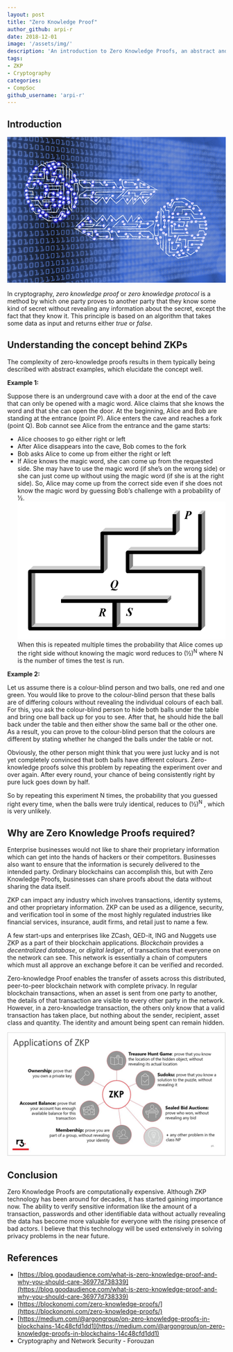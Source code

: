 ```yaml
---
layout: post
title: "Zero Knowledge Proof"
author_github: arpi-r
date: 2018-12-01
image: '/assets/img/'
description: 'An introduction to Zero Knowledge Proofs, an abstract and fascinating concept in Applied Cryptography'
tags:
- ZKP
- Cryptography
categories:
- CompSoc
github_username: 'arpi-r'
---
```


## Introduction

![Introduction](/blog/assets/img/ZeroKnowledgeProof/introduction.jpg)

In cryptography, *zero knowledge proof* or *zero knowledge protocol* is a method by which one party proves to another party that they know some kind of secret without revealing any information about the secret, except the fact that they know it. This principle is based on an algorithm that takes some data as input and returns either *true* or *false*.

## Understanding the concept behind ZKPs
The complexity of zero-knowledge proofs results in them typically being described with abstract examples, which elucidate the concept well.

**Example 1:**

Suppose there is an underground cave with a door at the end of the cave that can only be opened with a magic word. Alice claims that she knows the word and that she can open the door. At the beginning, Alice and Bob are standing at the entrance (point P). Alice enters the cave and reaches a fork (point Q). Bob cannot see Alice from the entrance and the game starts:

 - Alice chooses to go either right or left
 - After Alice disappears into the cave, Bob comes to the fork
 - Bob asks Alice to come up from either the right or left
 - If Alice knows the magic word, she can come up from the requested
   side. She may have to use the magic word (if she’s on the wrong side)
   or she can just come up without using the magic word (if she is at
   the right side). So, Alice may come up from the correct side even if
   she does not know the magic word by guessing Bob’s challenge with a
   probability of ½.
![Underground Cave](/blog/assets/img/ZeroKnowledgeProof/cave.gif)
When this is repeated multiple times the probability that Alice comes up the right side without knowing the magic word reduces to (½)<sup>N</sup> where N is the number of times the test is run.

**Example 2:**

Let us assume there is a colour-blind person and two balls, one red and one green. You would like to prove to the colour-blind person that these balls are of differing colours without revealing the individual colours of each ball. For this, you ask the colour-blind person to hide both balls under the table and bring one ball back up for you to see. After that, he should hide the ball back under the table and then either show the same ball or the other one. As a result, you can prove to the colour-blind person that the colours are different by stating whether he changed the balls under the table or not.

Obviously, the other person might think that you were just lucky and is not yet completely convinced that both balls have different colours. Zero-knowledge proofs solve this problem by repeating the experiment over and over again. After every round, your chance of being consistently right by pure luck goes down by half.

So by repeating this experiment N times, the probability that you guessed right every time, when the balls were truly identical, reduces to (½)<sup>N</sup> , which is very unlikely.

## Why are Zero Knowledge Proofs required?

Enterprise businesses would not like to share their proprietary information which can get into the hands of hackers or their competitors. Businesses also want to ensure that the information is securely delivered to the intended party. Ordinary blockchains can accomplish this, but with Zero Knowledge Proofs, businesses can share proofs about the data without sharing the data itself.

ZKP can impact any industry which involves transactions, identity systems, and other proprietary information. ZKP can be used as a diligence, security, and verification tool in some of the most highly regulated industries like financial services, insurance, audit firms, and retail just to name a few.

A few start-ups and enterprises like ZCash, QED-it, ING and Nuggets use ZKP as a part of their blockchain applications. *Blockchain* provides a *decentralized database*, or *digital ledger*, of transactions that everyone on the network can see. This network is essentially a chain of computers which must all approve an exchange before it can be verified and recorded.

Zero-knowledge Proof enables the transfer of assets across this distributed, peer-to-peer blockchain network with complete privacy. In regular blockchain transactions, when an asset is sent from one party to another, the details of that transaction are visible to every other party in the network. However, in a zero-knowledge transaction, the others only know that a valid transaction has taken place, but nothing about the sender, recipient, asset class and quantity. The identity and amount being spent can remain hidden.

![Applications](/blog/assets/img/ZeroKnowledgeProof/application.jpg)

## Conclusion

Zero Knowledge Proofs are computationally expensive. Although ZKP technology has been around for decades, it has started gaining importance now. The ability to verify sensitive information like the amount of a transaction, passwords and other identifiable data without actually revealing the data has become more valuable for everyone with the rising presence of bad actors. I believe that this technology will be used extensively in solving privacy problems in the near future.

## References

 - [https://blog.goodaudience.com/what-is-zero-knowledge-proof-and-why-you-should-care-36977d738339](https://blog.goodaudience.com/what-is-zero-knowledge-proof-and-why-you-should-care-36977d738339)
 - [https://blockonomi.com/zero-knowledge-proofs/](https://blockonomi.com/zero-knowledge-proofs/)
 - [https://medium.com/@argongroup/on-zero-knowledge-proofs-in-blockchains-14c48cfd1dd1](https://medium.com/@argongroup/on-zero-knowledge-proofs-in-blockchains-14c48cfd1dd1)
 - Cryptography and Network Security - Forouzan

